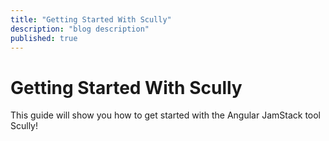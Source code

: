 ```yaml
---
title: "Getting Started With Scully"
description: "blog description"
published: true
---
```


# Getting Started With Scully

This guide will show you how to get started with the Angular JamStack tool Scully!
